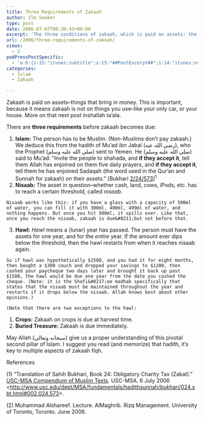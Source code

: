 ```yaml
---
title: Three Requirements of Zakaah
author: Ilm Seeker
type: post
date: 2006-07-07T00:30:43+00:00
excerpt: 'The three conditions of zakaah, which is paid on assets: the person must be Muslim, and must own at least the nisaab of the item for one lunar year.'
url: /2006/three-requirements-of-zakaah/
views:
  - 2
podPressPostSpecific:
  - 'a:6:{s:15:"itunes:subtitle";s:15:"##PostExcerpt##";s:14:"itunes:summary";s:15:"##PostExcerpt##";s:15:"itunes:keywords";s:17:"##WordPressCats##";s:13:"itunes:author";s:10:"##Global##";s:15:"itunes:explicit";s:2:"No";s:12:"itunes:block";s:2:"No";}'
categories:
  - Islam
  - Zakaah

---
```

Zakaah is paid on assets&#8211;things that bring in money. This is important, because it means zakaah is not on things you use&#8211;like your only car, or your house. More on that next post inshallah ta&#8217;ala.

There are **three requirements** before zakaah becomes due:

  1. **Islam:** The person has to be Muslim. (Non-Muslims don&#8217;t pay zakaah.) We deduce this from the hadith of Mu&#8217;ad ibn Jabal (رضي الله عنه), who the Prophet (صلي الله عليه وسلم) sent to Yemen. He (صلي الله عليه وسلم) said to Mu&#8217;ad: &#8220;Invite the people to shahada, and **if they accept it**, tell them Allah has enjoined on them five daily prayers, and **if they accept it**, tell them he has enjoined Sadaqah (the word used in the Qur&#8217;an and Sunnah for zakaah) on their assets.&#8221; [Bukhari [2/24/573][1]]<sup>1</sup>
  2. **Nisaab:** The asset in question&#8211;whether cash, land, cows, iPods, etc. has to reach a certain threshold, called _nisaab_.
  
    Nisaab works like this: if you have a glass with a capacity of 500ml of water, you can fill it with 300ml, 400ml, 499ml of water, and nothing happens. But once you hit 500ml, it spills over. Like that, once you reach the nisaab, zakaah is due&#8211;but not before that.
  3. **Hawl:** _Hawl_ means a (lunar) year has passed. The person must have the assets for one year, and for the _entire_ year. If the amount ever dips below the threshold, then the hawl restarts from when it reaches nisaab again.
  
    So if hawl was hypothetically $1500, and you had it for eight months, then bought a $300 couch and dropped your savings to $1200, then cashed your paycheque two days later and brought it back up past $1500, the hawl would be due one year from the date you cashed the cheque. (Note: it is the Shafi&#8217;ee madhab specifically that states that the nisaab must be maintained throughout the year and restarts if it drops below the nisaab. Allah knows best about other opinions.)
  
    (Note that there are two exceptions to the hawl:
  1. **Crops:** Zakaah on crops is due at harvest time.
  2. **Buried Treasure:** Zakaah is due immediately.

May Allah (سبحانه وتعالى) give us a proper understanding of this pivotal second pillar of Islam. I suggest you read (and memorize) that hadith, it&#8217;s key to multiple aspects of zakaah fiqh.

<div id="referencesTitle">
  References
</div>

<p class="reference">
  (1) “Translation of Sahih Bukhari, Book 24: Obligatory Charity Tax (Zakat).” <u>USC-MSA Compendium of Muslim Texts</u>. USC-MSA. 6 July 2006 <<a href="http://quran.islamicnetwork.com/" /><a href="http://www.usc.edu/dept/MSA/fundamentals/hadithsunnah/bukhari/024.sbt.html#002.024.573">http://www.usc.edu/dept/MSA/fundamentals/hadithsunnah/bukhari/024.sbt.html#002.024.573</a>>.
</p>

<p class="reference">
  (2) Muhammad Alshareef. Lecture. AlMaghrib. Rizq Management. University of Toronto, Toronto. June 2006.
</p>

 [1]: http://www.usc.edu/dept/MSA/fundamentals/hadithsunnah/bukhari/024.sbt.html#002.024.573